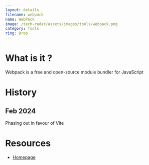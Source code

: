 ```yaml
---
layout: details
filename: webpack
name: WebPack
image: /tech-radar/assets/images/tools/webpack.png
category: Tools
ring: Drop
---
```


# What is it ?

Webpack is a free and open-source module bundler for JavaScript

# History

## Feb 2024

Phasing out in favour of Vite

# Resources

- [Homepage](https://webpack.js.org/)
